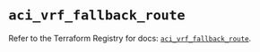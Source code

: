 # `aci_vrf_fallback_route`

Refer to the Terraform Registry for docs: [`aci_vrf_fallback_route`](https://registry.terraform.io/providers/ciscodevnet/aci/2.17.0/docs/resources/vrf_fallback_route).
